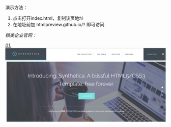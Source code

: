 演示方法：
1. 点击打开index.html，复制该页地址
2. 在地址前加 htmlpreview.github.io/? 即可访问

*精美企业官网：*

*[01.](http://htmlpreview.github.io/?https://github.com/icegeeker/effective-succotash/blob/master/index.html)*
![1.](https://github.com/icegeeker/effective-succotash/blob/master/img/0.png)


